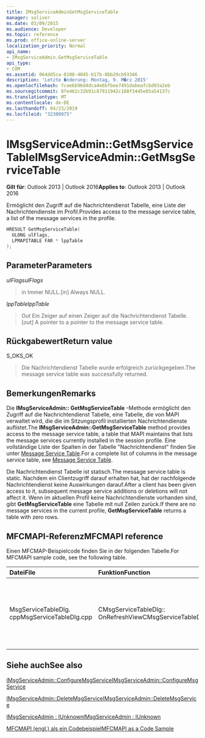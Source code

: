 ```yaml
---
title: IMsgServiceAdminGetMsgServiceTable
manager: soliver
ms.date: 03/09/2015
ms.audience: Developer
ms.topic: reference
ms.prod: office-online-server
localization_priority: Normal
api_name:
- IMsgServiceAdmin.GetMsgServiceTable
api_type:
- COM
ms.assetid: 064dd5ca-0108-4045-b17b-0bb29cb93346
description: 'Letzte �nderung: Montag, 9. M�rz 2015'
ms.openlocfilehash: fcaebb96d4dca4e6bfbee7491dabeafcbd93a2eb
ms.sourcegitcommit: 8fe462c32b91c87911942c188f3445e85a54137c
ms.translationtype: MT
ms.contentlocale: de-DE
ms.lasthandoff: 04/23/2019
ms.locfileid: "32309975"
---
```

# <a name="imsgserviceadmingetmsgservicetable"></a><span data-ttu-id="34f4e-103">IMsgServiceAdmin::GetMsgServiceTable</span><span class="sxs-lookup"><span data-stu-id="34f4e-103">IMsgServiceAdmin::GetMsgServiceTable</span></span>

  
  
<span data-ttu-id="34f4e-104">**Gilt für**: Outlook 2013 | Outlook 2016</span><span class="sxs-lookup"><span data-stu-id="34f4e-104">**Applies to**: Outlook 2013 | Outlook 2016</span></span> 
  
<span data-ttu-id="34f4e-105">Ermöglicht den Zugriff auf die Nachrichtendienst Tabelle, eine Liste der Nachrichtendienste im Profil.</span><span class="sxs-lookup"><span data-stu-id="34f4e-105">Provides access to the message service table, a list of the message services in the profile.</span></span>
  
```cpp
HRESULT GetMsgServiceTable(
  ULONG ulFlags,
  LPMAPITABLE FAR * lppTable
);
```

## <a name="parameters"></a><span data-ttu-id="34f4e-106">Parameter</span><span class="sxs-lookup"><span data-stu-id="34f4e-106">Parameters</span></span>

 <span data-ttu-id="34f4e-107">_ulFlags_</span><span class="sxs-lookup"><span data-stu-id="34f4e-107">_ulFlags_</span></span>
  
> <span data-ttu-id="34f4e-108">in Immer NULL.</span><span class="sxs-lookup"><span data-stu-id="34f4e-108">[in] Always NULL.</span></span>
    
 <span data-ttu-id="34f4e-109">_lppTable_</span><span class="sxs-lookup"><span data-stu-id="34f4e-109">_lppTable_</span></span>
  
> <span data-ttu-id="34f4e-110">Out Ein Zeiger auf einen Zeiger auf die Nachrichtendienst Tabelle.</span><span class="sxs-lookup"><span data-stu-id="34f4e-110">[out] A pointer to a pointer to the message service table.</span></span>
    
## <a name="return-value"></a><span data-ttu-id="34f4e-111">Rückgabewert</span><span class="sxs-lookup"><span data-stu-id="34f4e-111">Return value</span></span>

<span data-ttu-id="34f4e-112">S_OK</span><span class="sxs-lookup"><span data-stu-id="34f4e-112">S_OK</span></span> 
  
> <span data-ttu-id="34f4e-113">Die Nachrichtendienst Tabelle wurde erfolgreich zurückgegeben.</span><span class="sxs-lookup"><span data-stu-id="34f4e-113">The message service table was successfully returned.</span></span>
    
## <a name="remarks"></a><span data-ttu-id="34f4e-114">Bemerkungen</span><span class="sxs-lookup"><span data-stu-id="34f4e-114">Remarks</span></span>

<span data-ttu-id="34f4e-115">Die **IMsgServiceAdmin:: GetMsgServiceTable** -Methode ermöglicht den Zugriff auf die Nachrichtendienst Tabelle, eine Tabelle, die von MAPI verwaltet wird, die die im Sitzungsprofil installierten Nachrichtendienste auflistet.</span><span class="sxs-lookup"><span data-stu-id="34f4e-115">The **IMsgServiceAdmin::GetMsgServiceTable** method provides access to the message service table, a table that MAPI maintains that lists the message services currently installed in the session profile.</span></span> <span data-ttu-id="34f4e-116">Eine vollständige Liste der Spalten in der Tabelle "Nachrichtendienst" finden Sie unter [Message Service Table](message-service-tables.md).</span><span class="sxs-lookup"><span data-stu-id="34f4e-116">For a complete list of columns in the message service table, see [Message Service Table](message-service-tables.md).</span></span>
  
<span data-ttu-id="34f4e-117">Die Nachrichtendienst Tabelle ist statisch.</span><span class="sxs-lookup"><span data-stu-id="34f4e-117">The message service table is static.</span></span> <span data-ttu-id="34f4e-118">Nachdem ein Clientzugriff darauf erhalten hat, hat der nachfolgende Nachrichtendienst keine Auswirkungen darauf.</span><span class="sxs-lookup"><span data-stu-id="34f4e-118">After a client has been given access to it, subsequent message service additions or deletions will not affect it.</span></span> <span data-ttu-id="34f4e-119">Wenn im aktuellen Profil keine Nachrichtendienste vorhanden sind, gibt **GetMsgServiceTable** eine Tabelle mit null Zeilen zurück.</span><span class="sxs-lookup"><span data-stu-id="34f4e-119">If there are no message services in the current profile, **GetMsgServiceTable** returns a table with zero rows.</span></span> 
  
## <a name="mfcmapi-reference"></a><span data-ttu-id="34f4e-120">MFCMAPI-Referenz</span><span class="sxs-lookup"><span data-stu-id="34f4e-120">MFCMAPI reference</span></span>

<span data-ttu-id="34f4e-121">Einen MFCMAP-Beispielcode finden Sie in der folgenden Tabelle.</span><span class="sxs-lookup"><span data-stu-id="34f4e-121">For MFCMAPI sample code, see the following table.</span></span>
  
|<span data-ttu-id="34f4e-122">**Datei**</span><span class="sxs-lookup"><span data-stu-id="34f4e-122">**File**</span></span>|<span data-ttu-id="34f4e-123">**Funktion**</span><span class="sxs-lookup"><span data-stu-id="34f4e-123">**Function**</span></span>|<span data-ttu-id="34f4e-124">**Comment**</span><span class="sxs-lookup"><span data-stu-id="34f4e-124">**Comment**</span></span>|
|:-----|:-----|:-----|
|<span data-ttu-id="34f4e-125">MsgServiceTableDlg. cpp</span><span class="sxs-lookup"><span data-stu-id="34f4e-125">MsgServiceTableDlg.cpp</span></span>  <br/> |<span data-ttu-id="34f4e-126">CMsgServiceTableDlg:: OnRefreshView</span><span class="sxs-lookup"><span data-stu-id="34f4e-126">CMsgServiceTableDlg::OnRefreshView</span></span>  <br/> |<span data-ttu-id="34f4e-127">MFCMAPI verwendet die **IMsgServiceAdmin:: GetMsgServiceTable** -Methode, um die Tabelle mit Diensten in einem Profil zu laden, das in der Ansicht gerendert werden soll.</span><span class="sxs-lookup"><span data-stu-id="34f4e-127">MFCMAPI uses the **IMsgServiceAdmin::GetMsgServiceTable** method to load the table of services in a profile to render in the view.</span></span>  <br/> |
   
## <a name="see-also"></a><span data-ttu-id="34f4e-128">Siehe auch</span><span class="sxs-lookup"><span data-stu-id="34f4e-128">See also</span></span>



[<span data-ttu-id="34f4e-129">IMsgServiceAdmin::ConfigureMsgService</span><span class="sxs-lookup"><span data-stu-id="34f4e-129">IMsgServiceAdmin::ConfigureMsgService</span></span>](imsgserviceadmin-configuremsgservice.md)
  
[<span data-ttu-id="34f4e-130">IMsgServiceAdmin::DeleteMsgService</span><span class="sxs-lookup"><span data-stu-id="34f4e-130">IMsgServiceAdmin::DeleteMsgService</span></span>](imsgserviceadmin-deletemsgservice.md)
  
[<span data-ttu-id="34f4e-131">IMsgServiceAdmin : IUnknown</span><span class="sxs-lookup"><span data-stu-id="34f4e-131">IMsgServiceAdmin : IUnknown</span></span>](imsgserviceadminiunknown.md)


[<span data-ttu-id="34f4e-132">MFCMAPI (engl.) als ein Codebeispiel</span><span class="sxs-lookup"><span data-stu-id="34f4e-132">MFCMAPI as a Code Sample</span></span>](mfcmapi-as-a-code-sample.md)

